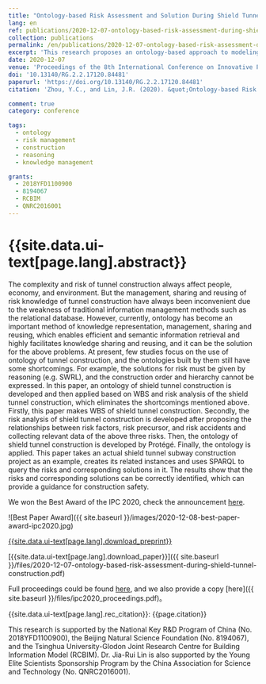 ```yaml
---
title: "Ontology-based Risk Assessment and Solution During Shield Tunnel Construction"
lang: en
ref: publications/2020-12-07-ontology-based-risk-assessment-during-shield-tunnel-construction
collection: publications
permalink: /en/publications/2020-12-07-ontology-based-risk-assessment-during-shield-tunnel-construction
excerpt: 'This research proposes an ontology-based approach to modeling and sharing risk management knowledge related shield tunnel construction'
date: 2020-12-07
venue: 'Proceedings of the 8th International Conference on Innovative Production and Construction (IPC 2020)'
doi: '10.13140/RG.2.2.17120.84481'
paperurl: 'https://doi.org/10.13140/RG.2.2.17120.84481'
citation: 'Zhou, Y.C., and Lin, J.R. (2020). &quot;Ontology-based Risk Assessment and Solution During Shield Tunnel Construction&quot; <i>Proceedings of the 8th International Conference on Innovative Production and Construction (IPC 2020)</i>. 167-177. Hong Kong.'

comment: true
category: conference

tags: 
  - ontology
  - risk management
  - construction
  - reasoning
  - knowledge management

grants:
  - 2018YFD1100900
  - 8194067
  - RCBIM
  - QNRC2016001
---
```



{{site.data.ui-text[page.lang].abstract}}
====

The complexity and risk of tunnel construction always affect people, economy, and environment. But the management, sharing and reusing of risk knowledge of tunnel construction have always been inconvenient due to the weakness of traditional information management methods such as the relational database. However, currently, ontology has become an important method of knowledge representation, management, sharing and reusing, which enables efficient and semantic information retrieval and highly facilitates knowledge sharing and reusing, and it can be the solution for the above problems. At present, few studies focus on the use of ontology of tunnel construction, and the ontologies built by them still have some shortcomings. For example, the solutions for risk must be given by reasoning (e.g. SWRL), and the construction order and hierarchy cannot be expressed. In this paper, an ontology of shield tunnel construction is developed and then applied based on WBS and risk analysis of the shield tunnel construction, which eliminates the shortcomings mentioned above. Firstly, this paper makes WBS of shield tunnel construction. Secondly, the risk analysis of shield tunnel construction is developed after proposing the relationships between risk factors, risk precursor, and risk accidents and collecting relevant data of the above three risks. Then, the ontology of shield tunnel construction is developed by Protégé. Finally, the ontology is applied. This paper takes an actual shield tunnel subway construction project as an example, creates its related instances and uses SPARQL to query the risks and corresponding solutions in it. The results show that the risks and corresponding solutions can be correctly identified, which can provide a guidance for construction safety. 

We won the Best Award of the IPC 2020, check the announcement [here](https://ipc2019.org/ipc2019-best-paper-awards/).

![Best Paper Award]({{ site.baseurl }}/images/2020-12-08-best-paper-award-ipc2020.jpg)

[{{site.data.ui-text[page.lang].download_preprint}}](https://doi.org/10.13140/RG.2.2.17120.84481)

[{{site.data.ui-text[page.lang].download_paper}}]({{ site.baseurl }}/files/2020-12-07-ontology-based-risk-assessment-during-shield-tunnel-construction.pdf)

Full proceedings could be found [here](https://ipc2019.org/wp-content/uploads/2021/01/ipc2020_proceedings.pdf), and we also provide a copy [here]({{ site.baseurl }}/files/ipc2020_proceedings.pdf)。

{{site.data.ui-text[page.lang].rec_citation}}: {{page.citation}}

This research is supported by the National Key R&D Program of China (No. 2018YFD1100900), the Beijing Natural Science Foundation (No. 8194067), and the Tsinghua University-Glodon Joint Research Centre for Building Information Model (RCBIM). Dr. Jia-Rui Lin is also supported by the Young Elite Scientists Sponsorship Program by the China Association for Science and Technology (No. QNRC2016001).